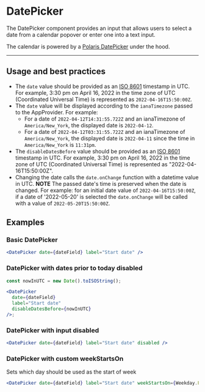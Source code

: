 # DatePicker

The DatePicker component provides an input that allows users to select a date from a calendar popover or enter one into a text input.

The calendar is powered by a [Polaris DatePicker](https://polaris.shopify.com/components/selection-and-input/date-picker) under the hood.

---

## Usage and best practices

- The `date` value should be provided as an [ISO 8601](https://en.wikipedia.org/wiki/ISO_8601) timestamp in UTC. For example, 3:30 pm on April 16, 2022 in the time zone of UTC (Coordinated Universal Time) is represented as `2022-04-16T15:50:00Z`.
- The `date` value will be displayed according to the `ianaTimezone` passed to the AppProvider. For example:
  - For a date of `2022-04-12T14:31:55.722Z` and an ianaTimezone of `America/New_York`, the displayed date is `2022-04-12`.
  - For a date of `2022-04-12T03:31:55.722Z` and an ianaTimezone of `America/New_York`, the displayed date is `2022-04-11` since the time in `America/New_York` is `11:31pm`.
- The `disableDatesBefore` value should be provided as an [ISO 8601](https://en.wikipedia.org/wiki/ISO_8601) timestamp in UTC. For example, 3:30 pm on April 16, 2022 in the time zone of UTC (Coordinated Universal Time) is represented as "2022-04-16T15:50:00Z".
- Changing the date calls the `date.onChange` function with a datetime value in UTC. **NOTE** The passed date's time is preserved when the date is changed. For example: for an initial date value of `2022-04-16T15:50:00Z`, if a date of '2022-05-20' is selected the `date.onChange` will be called with a value of `2022-05-20T15:50:00Z`.

## Examples

### Basic DatePicker

```jsx
<DatePicker date={dateField} label="Start date" />
```

### DatePicker with dates prior to today disabled

```jsx
const nowInUTC = new Date().toISOString();

<DatePicker
  date={dateField}
  label="Start date"
  disableDatesBefore={nowInUTC}
/>;
```

### DatePicker with input disabled

```jsx
<DatePicker date={dateField} label="Start date" disabled />
```

### DatePicker with custom weekStartsOn

Sets which day should be used as the start of week

```jsx
<DatePicker date={dateField} label="Start date" weekStartsOn={Weekday.Friday} />
```

